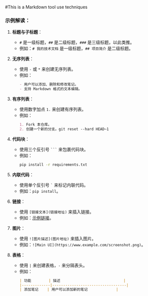 #This is a Markdown tool use techniques
### **示例解读：**
1. **标题与子标题**：
   - `#` 是一级标题，`##` 是二级标题，`###` 是三级标题，以此类推。
   - 例如：`# 我的技术文档` 是一级标题，`## 项目简介` 是二级标题。

2. **无序列表**：
   - 使用 `-` 或 `*` 来创建无序列表。
   - 例如：
     ```markdown
     - 用户可以添加、删除和修改笔记。
     - 支持 Markdown 格式的文本编辑。
     ```

3. **有序列表**：
   - 使用数字加点 `1.` 来创建有序列表。
   - 例如：
     ```markdown
     1. Fork 本仓库。
     2. 创建一个新的分支。git reset --hard HEAD~1

     ```

4. **代码块**：
   - 使用三个反引号 ```` ``` ```` 来包裹代码块。
   - 例如：
     ```bash
     pip install -r requirements.txt
     ```

5. **内联代码**：
   - 使用单个反引号 ``` ` ``` 来标记内联代码。
   - 例如：`pip install`。

6. **链接**：
   - 使用 `[链接文本](链接地址)` 来插入链接。
   - 例如：[示例链接](https://www.example.com)。

7. **图片**：
   - 使用 `![图片描述](图片地址)` 来插入图片。
   - 例如：`![Main UI](https://www.example.com/screenshot.png)`。

8. **表格**：
   - 使用 `|` 来创建表格，`-` 来分隔表头。
   - 例如：
     ```markdown
     | 功能        | 描述                             |
     |-------------|----------------------------------|
     | 添加笔记    | 用户可以添加新的笔记             |
     ```